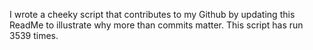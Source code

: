 I wrote a cheeky script that contributes to my Github by updating this ReadMe to illustrate why more than commits matter. This script has run 3539 times.